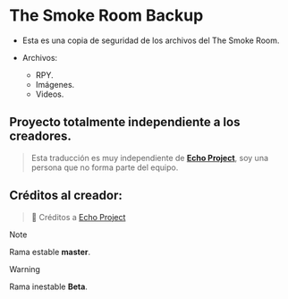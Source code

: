 # The Smoke Room Backup

- Esta es una copia de seguridad de los archivos del The Smoke Room.

- Archivos:
    - RPY.
    - Imágenes.
    - Videos.
    
## Proyecto totalmente independiente a los creadores.

> Esta traducción es muy independiente de [**Echo Project**](https://echoproject.itch.io/), soy una persona que no forma parte del equipo.
> 

## Créditos al creador:

> 📖 Créditos a [Echo Project](https://echoproject.itch.io/)
> 

> [!NOTE]
> Rama estable **master**.

> [!WARNING]
> Rama inestable **Beta**.